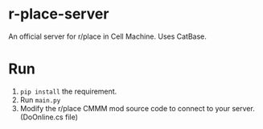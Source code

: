 # r-place-server
An official server for r/place in Cell Machine. Uses CatBase.

# Run
1. `pip install` the requirement.
2. Run `main.py`
3. Modify the r/place CMMM mod source code to connect to your server. (DoOnline.cs file)
